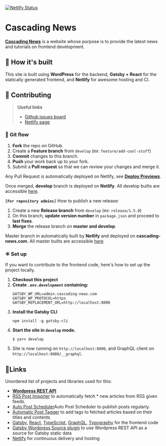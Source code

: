 [![Netlify Status](https://api.netlify.com/api/v1/badges/f8f9ba21-6128-4385-ad1a-67d88fcc6f3e/deploy-status)](https://app.netlify.com/sites/condescending-perlman-298bba/deploys)

# Cascading News

**[Cascading News](https://www.cascading-news.com)** is a website whose purpose is to provide the latest news and tutorials on frontend development.

## 🚀 How it's built

This site is built using **WordPress** for the backend, **Gatsby + React** for the statically generated frontend, and **Netlify** for awesome hosting and CI.

## 🧩 Contributing

> **Useful links**
>
> - [Github issues board](https://github.com/kaayru/cascadingnews-gatsby/projects/2)
> - [Netlify page](https://app.netlify.com/sites/condescending-perlman-298bba/overview)

### 🔀 **Git flow**

1. **Fork** the repo on GitHub.
2. Create a **Feature branch** from `develop` (ex: `feature/add-cool-stuff`)
3. **Commit** changes to this branch.
4. **Push** your work back up to your fork.
5. Submit a **Pull request** so that we can review your changes and merge it.

Any Pull Request is automatically deployed on Netlify, see **[Deploy Previews](https://app.netlify.com/sites/condescending-perlman-298bba/deploys?filter=deploy%20previews)**.

Once merged, **develop** branch is deployed on **Netlify**. All develop builts are accessible [here](https://app.netlify.com/sites/condescending-perlman-298bba/deploys?filter=develop).

**`[For repository admins]`** How to publish a new release:

1. Create a new **Release branch** from `develop` (ex: `release/1.5.0`)
2. On this branch, **update version number** in `package.json` and proceed to **last fixes**.
3. **Merge** the release branch on **master and develop**.

Master branch in automatically built by **Netlify** and deployed on **cascading-news.com**. All master builts are accessible [here](https://app.netlify.com/sites/condescending-perlman-298bba/deploys?filter=master)

### ⚛️ **Set up**

If you want to contribute to the frontend code, here's how to set up the project locally.

1. **Checkout this project**
2. **Create `.env.development` containing:**
   ```shell
   GATSBY_WP_URL=admin.cascading-news.com
   GATSBY_WP_PROTOCOL=https
   GATSBY_REPLACEMENT_URL=http://localhost:8000
   ```
3. **Install the Gatsby CLI**
   ```
   npm install -g gatsby-cli
   ```
4. **Start the site in `develop` mode.**
   ```shell
   $ yarn develop
   ```
5. Site is now running on `http://localhost:8000`, and GraphQL client on `http://localhost:8000/__graphql`.

## 🔗Links

Unordered list of projects and libraries used for this:

- **[Wordpress REST API](https://developer.wordpress.org/rest-api/)**
- [RSS Post Importer](https://wordpress.org/plugins/rss-post-importer/) to automatically fetch \* new articles from RSS given feeds.
- [Auto Post Scheduler](https://fr.wordpress.org/plugins/auto-post-scheduler/)Auto Post Scheduler to publish posts regularly.
- [Automatic Post Tagger](https://wordpress.org/plugins/automatic-post-tagger/) to add tags to fetched articles based on their titles and contents
- [Gatsby](https://www.gatsbyjs.org/), [React](https://reactjs.org/), [TypeScript](https://www.typescriptlang.org/), [GraphQL](https://graphql.org/), [Typography](https://kyleamathews.github.io/typography.js/) for the frontend code
- [Gatsby Wordpress Source plugin](https://www.gatsbyjs.org/packages/gatsby-source-wordpress/) to use Wordpress REST API as a source for Gatsby static data
- [Netlify](https://www.netlify.com/) for continuous delivery and hosting
